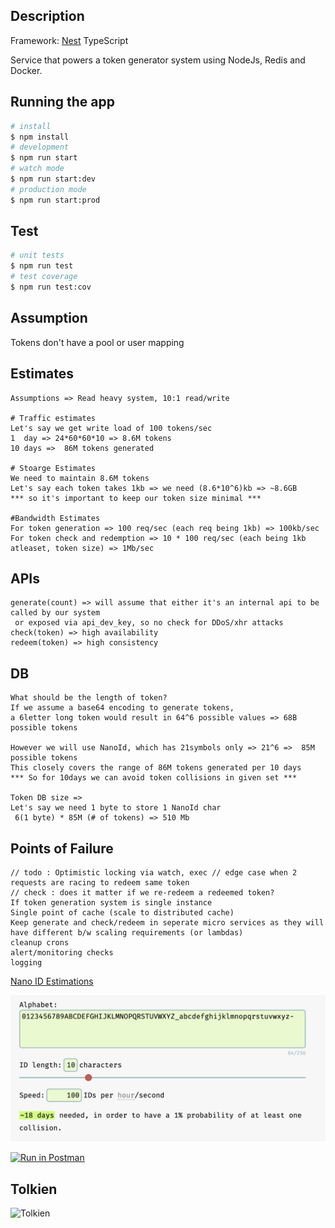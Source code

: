 
## Description

Framework: [Nest](https://github.com/nestjs/nest) TypeScript 

Service that powers a token generator system using NodeJs, Redis and
Docker.

## Running the app

```bash
# install
$ npm install
# development
$ npm run start
# watch mode
$ npm run start:dev
# production mode
$ npm run start:prod
```

## Test

```bash
# unit tests
$ npm run test
# test coverage
$ npm run test:cov
```
## Assumption
Tokens don't have a pool or user mapping

## Estimates
```
Assumptions => Read heavy system, 10:1 read/write

# Traffic estimates
Let's say we get write load of 100 tokens/sec
1  day => 24*60*60*10 => 8.6M tokens
10 days =>  86M tokens generated

# Stoarge Estimates
We need to maintain 8.6M tokens 
Let's say each token takes 1kb => we need (8.6*10^6)kb => ~8.6GB
*** so it's important to keep our token size minimal ***

#Bandwidth Estimates
For token generation => 100 req/sec (each req being 1kb) => 100kb/sec 
For token check and redemption => 10 * 100 req/sec (each being 1kb atleaset, token size) => 1Mb/sec 
```
## APIs
```
generate(count) => will assume that either it's an internal api to be called by our system 
 or exposed via api_dev_key, so no check for DDoS/xhr attacks 
check(token) => high availability
redeem(token) => high consistency
```

## DB
```
What should be the length of token?
If we assume a base64 encoding to generate tokens, 
a 6letter long token would result in 64^6 possible values => 68B possible tokens

However we will use NanoId, which has 21symbols only => 21^6 =>  85M possible tokens 
This closely covers the range of 86M tokens generated per 10 days
*** So for 10days we can avoid token collisions in given set ***
 
Token DB size => 
Let's say we need 1 byte to store 1 NanoId char
 6(1 byte) * 85M (# of tokens) => 510 Mb
```
 
## Points of Failure
```
// todo : Optimistic locking via watch, exec // edge case when 2 requests are racing to redeem same token
// check : does it matter if we re-redeem a redeemed token?
If token generation system is single instance
Single point of cache (scale to distributed cache)
Keep generate and check/redeem in seperate micro services as they will have different b/w scaling requirements (or lambdas)
cleanup crons
alert/monitoring checks
logging
```

[Nano ID Estimations](https://zelark.github.io/nano-id-cc/) 

![](nanoid.png)

[![Run in Postman](https://run.pstmn.io/button.svg)](https://app.getpostman.com/run-collection/79b38a80c0da2610edf4?action=collection%2Fimport)

## Tolkien
![Tolkien](https://upload.wikimedia.org/wikipedia/en/7/7c/Token_Black2.webp)
